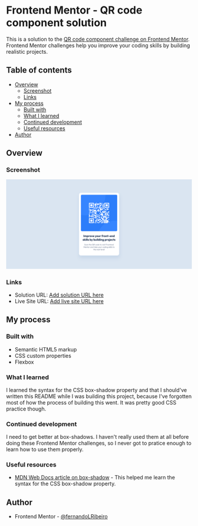 # Frontend Mentor - QR code component solution

This is a solution to the [QR code component challenge on Frontend Mentor](https://www.frontendmentor.io/challenges/qr-code-component-iux_sIO_H). Frontend Mentor challenges help you improve your coding skills by building realistic projects.

## Table of contents

- [Overview](#overview)
  - [Screenshot](#screenshot)
  - [Links](#links)
- [My process](#my-process)
  - [Built with](#built-with)
  - [What I learned](#what-i-learned)
  - [Continued development](#continued-development)
  - [Useful resources](#useful-resources)
- [Author](#author)

## Overview

### Screenshot

![](./screenshot.png)

### Links

- Solution URL: [Add solution URL here](https://your-solution-url.com)
- Live Site URL: [Add live site URL here](https://your-live-site-url.com)

## My process

### Built with

- Semantic HTML5 markup
- CSS custom properties
- Flexbox

### What I learned

I learned the syntax for the CSS box-shadow property and that I should've written this README while I was building this project, because I've forgotten most of how the process of building this went. It was pretty good CSS practice though.

### Continued development

I need to get better at box-shadows. I haven't really used them at all before doing these Frontend Mentor challenges, so I never got to pratice enough to learn how to use them properly.

### Useful resources

- [MDN Web Docs article on box-shadow](https://developer.mozilla.org/en-US/docs/Web/CSS/box-shadow) - This helped me learn the syntax for the CSS box-shadow property.

## Author

- Frontend Mentor - [@fernandoLRibeiro](https://www.frontendmentor.io/profile/fernandoLRibeiro)
